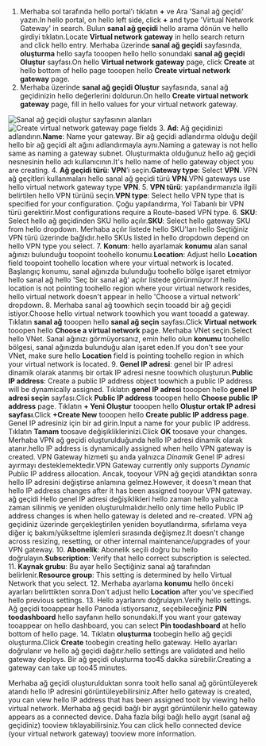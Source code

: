 1. <span data-ttu-id="d8424-101">Merhaba sol tarafında hello portal'ı tıklatın  **+**  ve Ara 'Sanal ağ geçidi' yazın.</span><span class="sxs-lookup"><span data-stu-id="d8424-101">In hello portal, on hello left side, click **+** and type 'Virtual Network Gateway' in search.</span></span> <span data-ttu-id="d8424-102">Bulun **sanal ağ geçidi** hello arama dönün ve hello girdiyi tıklatın.</span><span class="sxs-lookup"><span data-stu-id="d8424-102">Locate **Virtual network gateway** in hello search return and click hello entry.</span></span> <span data-ttu-id="d8424-103">Merhaba üzerinde **sanal ağ geçidi** sayfasında, **oluşturma** hello sayfa tooopen hello hello sonundaki **sanal ağ geçidi Oluştur** sayfası.</span><span class="sxs-lookup"><span data-stu-id="d8424-103">On hello **Virtual network gateway** page, click **Create** at hello bottom of hello page tooopen hello **Create virtual network gateway** page.</span></span>
2. <span data-ttu-id="d8424-104">Merhaba üzerinde **sanal ağ geçidi Oluştur** sayfasında, sanal ağ geçidinizin hello değerlerini doldurun.</span><span class="sxs-lookup"><span data-stu-id="d8424-104">On hello **Create virtual network gateway** page, fill in hello values for your virtual network gateway.</span></span>

  <span data-ttu-id="d8424-105">![Sanal ağ geçidi oluştur sayfasının alanları](./media/vpn-gateway-add-gw-p2s-rm-portal-include/p2sgw.png "Sanal ağ geçidi oluştur sayfasının alanları")</span><span class="sxs-lookup"><span data-stu-id="d8424-105">![Create virtual network gateway page fields](./media/vpn-gateway-add-gw-p2s-rm-portal-include/p2sgw.png "Create virtual network gateway page fields")</span></span>
3. <span data-ttu-id="d8424-106">**Ad**: Ağ geçidinizi adlandırın.</span><span class="sxs-lookup"><span data-stu-id="d8424-106">**Name**: Name your gateway.</span></span> <span data-ttu-id="d8424-107">Bir ağ geçidi adlandırma olduğu değil hello bir ağ geçidi alt ağını adlandırmayla aynı.</span><span class="sxs-lookup"><span data-stu-id="d8424-107">Naming a gateway is not hello same as naming a gateway subnet.</span></span> <span data-ttu-id="d8424-108">Oluşturmakta olduğunuz hello ağ geçidi nesnesinin hello adı kullanıcının.</span><span class="sxs-lookup"><span data-stu-id="d8424-108">It's hello name of hello gateway object you are creating.</span></span>
4. <span data-ttu-id="d8424-109">**Ağ geçidi türü**: **VPN**’i seçin.</span><span class="sxs-lookup"><span data-stu-id="d8424-109">**Gateway type**: Select **VPN**.</span></span> <span data-ttu-id="d8424-110">VPN ağ geçitleri kullanmaları hello sanal ağ geçidi türü **VPN**.</span><span class="sxs-lookup"><span data-stu-id="d8424-110">VPN gateways use hello virtual network gateway type **VPN**.</span></span>
5. <span data-ttu-id="d8424-111">**VPN türü**: yapılandırmanızla ilgili belirtilen hello VPN türünü seçin.</span><span class="sxs-lookup"><span data-stu-id="d8424-111">**VPN type**: Select hello VPN type that is specified for your configuration.</span></span> <span data-ttu-id="d8424-112">Çoğu yapılandırma, Yol Tabanlı bir VPN türü gerektirir.</span><span class="sxs-lookup"><span data-stu-id="d8424-112">Most configurations require a Route-based VPN type.</span></span>
6. <span data-ttu-id="d8424-113">**SKU**: Select hello ağ geçidinden SKU hello açılır.</span><span class="sxs-lookup"><span data-stu-id="d8424-113">**SKU**: Select hello gateway SKU from hello dropdown.</span></span> <span data-ttu-id="d8424-114">Merhaba açılır listede hello SKU'ları hello Seçtiğiniz VPN türü üzerinde bağlıdır.</span><span class="sxs-lookup"><span data-stu-id="d8424-114">hello SKUs listed in hello dropdown depend on hello VPN type you select.</span></span>
7. <span data-ttu-id="d8424-115">**Konum**: hello ayarlamak **konumu** alan sanal ağınızı bulunduğu toopoint toohello konumu.</span><span class="sxs-lookup"><span data-stu-id="d8424-115">**Location**: Adjust hello **Location** field toopoint toohello location where your virtual network is located.</span></span> <span data-ttu-id="d8424-116">Başlangıç konumu, sanal ağınızda bulunduğu toohello bölge işaret etmiyor hello sanal ağ hello 'Seç bir sanal ağ' açılır listede görünmüyor.</span><span class="sxs-lookup"><span data-stu-id="d8424-116">If hello location is not pointing toohello region where your virtual network resides, hello virtual network doesn't appear in hello 'Choose a virtual network' dropdown.</span></span>
8. <span data-ttu-id="d8424-117">Merhaba sanal ağ toowhich seçin tooadd bir ağ geçidi istiyor.</span><span class="sxs-lookup"><span data-stu-id="d8424-117">Choose hello virtual network toowhich you want tooadd a gateway.</span></span> <span data-ttu-id="d8424-118">Tıklatın **sanal ağ** tooopen hello **sanal ağ seçin** sayfası.</span><span class="sxs-lookup"><span data-stu-id="d8424-118">Click **Virtual network** tooopen hello **Choose a virtual network** page.</span></span> <span data-ttu-id="d8424-119">Merhaba VNet seçin.</span><span class="sxs-lookup"><span data-stu-id="d8424-119">Select hello VNet.</span></span> <span data-ttu-id="d8424-120">Sanal ağınızı görmüyorsanız, emin hello olun **konumu** toohello bölgesi, sanal ağınızda bulunduğu alan işaret eden.</span><span class="sxs-lookup"><span data-stu-id="d8424-120">If you don't see your VNet, make sure hello **Location** field is pointing toohello region in which your virtual network is located.</span></span>
9. <span data-ttu-id="d8424-121">**Genel IP adresi**: genel bir IP adresi dinamik olarak atanmış bir ortak IP adresi nesne toowhich oluşturun.</span><span class="sxs-lookup"><span data-stu-id="d8424-121">**Public IP address**: Create a public IP address object toowhich a public IP address will be dynamically assigned.</span></span> <span data-ttu-id="d8424-122">Tıklatın **genel IP adresi** tooopen hello **genel IP adresi seçin** sayfası.</span><span class="sxs-lookup"><span data-stu-id="d8424-122">Click **Public IP address** tooopen hello **Choose public IP address** page.</span></span> <span data-ttu-id="d8424-123">Tıklatın **+ Yeni Oluştur** tooopen hello **Oluştur ortak IP adresi sayfası**.</span><span class="sxs-lookup"><span data-stu-id="d8424-123">Click **+Create New** tooopen hello **Create public IP address page**.</span></span> <span data-ttu-id="d8424-124">Genel IP adresiniz için bir ad girin.</span><span class="sxs-lookup"><span data-stu-id="d8424-124">Input a name for your public IP address.</span></span> <span data-ttu-id="d8424-125">Tıklatın **Tamam** toosave değişikliklerinizi.</span><span class="sxs-lookup"><span data-stu-id="d8424-125">Click **OK** toosave your changes.</span></span> <span data-ttu-id="d8424-126">Merhaba VPN ağ geçidi oluşturulduğunda hello IP adresi dinamik olarak atanır.</span><span class="sxs-lookup"><span data-stu-id="d8424-126">hello IP address is dynamically assigned when hello VPN gateway is created.</span></span> <span data-ttu-id="d8424-127">VPN Gateway hizmeti şu anda yalnızca *Dinamik* Genel IP adresi ayırmayı desteklemektedir.</span><span class="sxs-lookup"><span data-stu-id="d8424-127">VPN Gateway currently only supports *Dynamic* Public IP address allocation.</span></span> <span data-ttu-id="d8424-128">Ancak, tooyour VPN ağ geçidi atandıktan sonra hello IP adresini değiştirse anlamına gelmez.</span><span class="sxs-lookup"><span data-stu-id="d8424-128">However, it doesn't mean that hello IP address changes after it has been assigned tooyour VPN gateway.</span></span> <span data-ttu-id="d8424-129">ağ geçidi Hello genel IP adresi değişiklikleri hello zaman hello yalnızca zaman silinmiş ve yeniden oluşturulmalıdır.</span><span class="sxs-lookup"><span data-stu-id="d8424-129">hello only time hello Public IP address changes is when hello gateway is deleted and re-created.</span></span> <span data-ttu-id="d8424-130">VPN ağ geçidiniz üzerinde gerçekleştirilen yeniden boyutlandırma, sıfırlama veya diğer iç bakım/yükseltme işlemleri sırasında değişmez.</span><span class="sxs-lookup"><span data-stu-id="d8424-130">It doesn't change across resizing, resetting, or other internal maintenance/upgrades of your VPN gateway.</span></span>
10. <span data-ttu-id="d8424-131">**Abonelik**: Abonelik seçili doğru bu hello doğrulayın.</span><span class="sxs-lookup"><span data-stu-id="d8424-131">**Subscription**: Verify that hello correct subscription is selected.</span></span>
11. <span data-ttu-id="d8424-132">**Kaynak grubu**: Bu ayar hello Seçtiğiniz sanal ağ tarafından belirlenir.</span><span class="sxs-lookup"><span data-stu-id="d8424-132">**Resource group**: This setting is determined by hello Virtual Network that you select.</span></span>
12. <span data-ttu-id="d8424-133">Merhaba ayarlama **konumu** hello önceki ayarları belirttikten sonra.</span><span class="sxs-lookup"><span data-stu-id="d8424-133">Don't adjust hello **Location** after you've specified hello previous settings.</span></span>
13. <span data-ttu-id="d8424-134">Hello ayarlarını doğrulayın.</span><span class="sxs-lookup"><span data-stu-id="d8424-134">Verify hello settings.</span></span> <span data-ttu-id="d8424-135">Ağ geçidi tooappear hello Panoda istiyorsanız, seçebileceğiniz **PIN toodashboard** hello sayfanın hello sonundaki.</span><span class="sxs-lookup"><span data-stu-id="d8424-135">If you want your gateway tooappear on hello dashboard, you can select **Pin toodashboard** at hello bottom of hello page.</span></span>
14. <span data-ttu-id="d8424-136">Tıklatın **oluşturma** toobegin hello ağ geçidi oluşturma.</span><span class="sxs-lookup"><span data-stu-id="d8424-136">Click **Create** toobegin creating hello gateway.</span></span> <span data-ttu-id="d8424-137">Hello ayarları doğrulanır ve hello ağ geçidi dağıtır.</span><span class="sxs-lookup"><span data-stu-id="d8424-137">hello settings are validated and hello gateway deploys.</span></span> <span data-ttu-id="d8424-138">Bir ağ geçidi oluşturma too45 dakika sürebilir.</span><span class="sxs-lookup"><span data-stu-id="d8424-138">Creating a gateway can take up too45 minutes.</span></span>

<span data-ttu-id="d8424-139">Merhaba ağ geçidi oluşturulduktan sonra tooit hello sanal ağ görüntüleyerek atandı hello IP adresini görüntüleyebilirsiniz.</span><span class="sxs-lookup"><span data-stu-id="d8424-139">After hello gateway is created, you can view hello IP address that has been assigned tooit by viewing hello virtual network.</span></span> <span data-ttu-id="d8424-140">Merhaba ağ geçidi bağlı bir aygıt görüntülenir.</span><span class="sxs-lookup"><span data-stu-id="d8424-140">hello gateway appears as a connected device.</span></span> <span data-ttu-id="d8424-141">Daha fazla bilgi bağlı hello aygıt (sanal ağ geçidiniz) tooview tıklayabilirsiniz.</span><span class="sxs-lookup"><span data-stu-id="d8424-141">You can click hello connected device (your virtual network gateway) tooview more information.</span></span>
